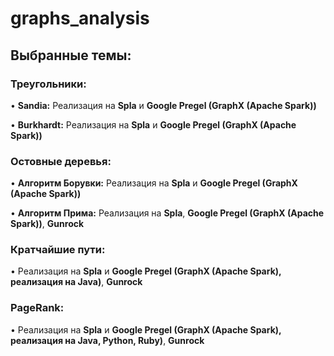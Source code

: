 # graphs_analysis

## Выбранные темы:

### Треугольники:

•   **Sandia:**
       Реализация на **Spla** и **Google Pregel (GraphX (Apache Spark))**
       
•   **Burkhardt:**
       Реализация на **Spla** и **Google Pregel (GraphX (Apache Spark))**

### Остовные деревья:

•   **Алгоритм Борувки:**
       Реализация на **Spla** и **Google Pregel (GraphX (Apache Spark))**
    
•   **Алгоритм Прима:**
       Реализация на **Spla**, **Google Pregel (GraphX (Apache Spark))**, **Gunrock**

### Кратчайшие пути:

• Реализация на **Spla** и **Google Pregel (GraphX (Apache Spark), реализация на Java)**, **Gunrock**

### PageRank:

• Реализация на **Spla** и **Google Pregel (GraphX (Apache Spark), реализация на Java, Python, Ruby)**, **Gunrock**
